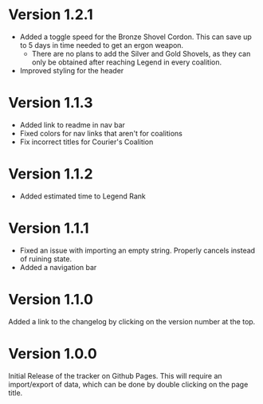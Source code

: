 # Version 1.2.1

- Added a toggle speed for the Bronze Shovel Cordon. This can save up to 5 days in time needed to get an ergon weapon.
    - There are no plans to add the Silver and Gold Shovels, as they can only be obtained after reaching Legend in every coalition.
- Improved styling for the header

# Version 1.1.3

- Added link to readme in nav bar
- Fixed colors for nav links that aren't for coalitions
- Fix incorrect titles for Courier's Coalition

# Version 1.1.2

- Added estimated time to Legend Rank

# Version 1.1.1

- Fixed an issue with importing an empty string. Properly cancels instead of ruining state. 
- Added a navigation bar

# Version 1.1.0

Added a link to the changelog by clicking on the version number at the top.

# Version 1.0.0

Initial Release of the tracker on Github Pages. This will require an import/export of data, which can be done by double clicking on the page title.